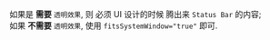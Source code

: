 如果是 **需要** `透明效果`, 则 必须 UI 设计的时候 腾出来 `Status Bar` 的内容;  
如果 **不需要** `透明效果`, 使用 `fitsSystemWindow="true"` 即可.
